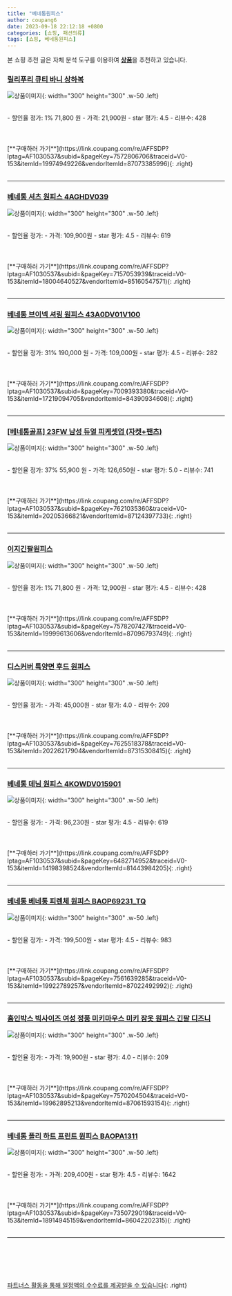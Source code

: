 ```yaml
---
title: "베네통원피스"
author: coupang6
date: 2023-09-18 22:12:18 +0800
categories: [쇼핑, 패션의류]
tags: [쇼핑, 베네통원피스]
---
```


본 쇼핑 추천 글은 자체 분석 도구를 이용하여 [**상품**](https://link.coupang.com/a/bao1ui)을 추천하고 있습니다.

### [릴리푸리 큐티 바니 상하복](https://link.coupang.com/re/AFFSDP?lptag=AF1030537&subid=&pageKey=7572806706&traceid=V0-153&itemId=19974949226&vendorItemId=87073385996)

![상품이미지](https://thumbnail10.coupangcdn.com/thumbnails/remote/230x230ex/image/vendor_inventory/502e/e12382d1a2187dbce626ad11b6ae8f2522720f9b283bd63f463129e11f67.jpg){: width="300" height="300" .w-50 .left}


<br>
- 할인율 정가: 1%  71,800   원
- 가격: 21,900원
- star 평가: 4.5
- 리뷰수: 428
<br>
<br>
<br>
<br>
[**구매하러 가기**](https://link.coupang.com/re/AFFSDP?lptag=AF1030537&subid=&pageKey=7572806706&traceid=V0-153&itemId=19974949226&vendorItemId=87073385996){: .right}
<br>
<br>

---

### [베네통 셔츠 원피스 4AGHDV039](https://link.coupang.com/re/AFFSDP?lptag=AF1030537&subid=&pageKey=7157053939&traceid=V0-153&itemId=18004640527&vendorItemId=85160547571)

![상품이미지](https://thumbnail7.coupangcdn.com/thumbnails/remote/230x230ex/image/retail/images/2023/02/23/18/1/5ce0030c-b694-4990-a0c8-9088f0cdde46.jpg){: width="300" height="300" .w-50 .left}


<br>
- 할인율 정가: 
- 가격: 109,900원
- star 평가: 4.5
- 리뷰수: 619
<br>
<br>
<br>
<br>
[**구매하러 가기**](https://link.coupang.com/re/AFFSDP?lptag=AF1030537&subid=&pageKey=7157053939&traceid=V0-153&itemId=18004640527&vendorItemId=85160547571){: .right}
<br>
<br>

---

### [베네통 브이넥 셔링 원피스 43A0DV01V100](https://link.coupang.com/re/AFFSDP?lptag=AF1030537&subid=&pageKey=7009393380&traceid=V0-153&itemId=17219094705&vendorItemId=84390934608)

![상품이미지](https://thumbnail9.coupangcdn.com/thumbnails/remote/230x230ex/image/retail/images/2022/12/20/14/8/595c398d-efe5-410b-b230-e32273bcc2d6.jpg){: width="300" height="300" .w-50 .left}


<br>
- 할인율 정가: 31%  190,000   원
- 가격: 109,000원
- star 평가: 4.5
- 리뷰수: 282
<br>
<br>
<br>
<br>
[**구매하러 가기**](https://link.coupang.com/re/AFFSDP?lptag=AF1030537&subid=&pageKey=7009393380&traceid=V0-153&itemId=17219094705&vendorItemId=84390934608){: .right}
<br>
<br>

---

### [[베네통골프] 23FW 남성 듀얼 피케셋업 (자켓+팬츠)](https://link.coupang.com/re/AFFSDP?lptag=AF1030537&subid=&pageKey=7621035360&traceid=V0-153&itemId=20205366821&vendorItemId=87124397733)

![상품이미지](https://thumbnail10.coupangcdn.com/thumbnails/remote/230x230ex/image/vendor_inventory/a844/d79b8272d1a569f30bf1fe3e1cbfe756f3f63ddd2b8b51b0c3ecb51e21d9.jpg){: width="300" height="300" .w-50 .left}


<br>
- 할인율 정가: 37%  55,900   원
- 가격: 126,650원
- star 평가: 5.0
- 리뷰수: 741
<br>
<br>
<br>
<br>
[**구매하러 가기**](https://link.coupang.com/re/AFFSDP?lptag=AF1030537&subid=&pageKey=7621035360&traceid=V0-153&itemId=20205366821&vendorItemId=87124397733){: .right}
<br>
<br>

---

### [이지긴팔원피스](https://link.coupang.com/re/AFFSDP?lptag=AF1030537&subid=&pageKey=7578207427&traceid=V0-153&itemId=19999613606&vendorItemId=87096793749)

![상품이미지](https://thumbnail9.coupangcdn.com/thumbnails/remote/230x230ex/image/vendor_inventory/71f0/2e107d4b76339b620481d869710fefe9e8bbc1db96499b1abc84df4a1d26.jpg){: width="300" height="300" .w-50 .left}


<br>
- 할인율 정가: 1%  71,800   원
- 가격: 12,900원
- star 평가: 4.5
- 리뷰수: 428
<br>
<br>
<br>
<br>
[**구매하러 가기**](https://link.coupang.com/re/AFFSDP?lptag=AF1030537&subid=&pageKey=7578207427&traceid=V0-153&itemId=19999613606&vendorItemId=87096793749){: .right}
<br>
<br>

---

### [디스커버 특양면 후드 원피스](https://link.coupang.com/re/AFFSDP?lptag=AF1030537&subid=&pageKey=7625518378&traceid=V0-153&itemId=20226217904&vendorItemId=87315308415)

![상품이미지](https://thumbnail9.coupangcdn.com/thumbnails/remote/230x230ex/image/vendor_inventory/ff57/3be902cd207698386370d64cd2b073df7bb2c8e777ec1ee8c295a9f147fa.jpg){: width="300" height="300" .w-50 .left}


<br>
- 할인율 정가: 
- 가격: 45,000원
- star 평가: 4.0
- 리뷰수: 209
<br>
<br>
<br>
<br>
[**구매하러 가기**](https://link.coupang.com/re/AFFSDP?lptag=AF1030537&subid=&pageKey=7625518378&traceid=V0-153&itemId=20226217904&vendorItemId=87315308415){: .right}
<br>
<br>

---

### [베네통 데님 원피스 4KOWDV015901](https://link.coupang.com/re/AFFSDP?lptag=AF1030537&subid=&pageKey=6482714952&traceid=V0-153&itemId=14198398524&vendorItemId=81443984205)

![상품이미지](https://thumbnail7.coupangcdn.com/thumbnails/remote/230x230ex/image/retail/images/1228117018107119-a528752b-e06e-4228-a4e6-c8212c9b75a2.jpg){: width="300" height="300" .w-50 .left}


<br>
- 할인율 정가: 
- 가격: 96,230원
- star 평가: 4.5
- 리뷰수: 619
<br>
<br>
<br>
<br>
[**구매하러 가기**](https://link.coupang.com/re/AFFSDP?lptag=AF1030537&subid=&pageKey=6482714952&traceid=V0-153&itemId=14198398524&vendorItemId=81443984205){: .right}
<br>
<br>

---

### [베네통 베네통 피렌체 원피스 BAOP69231_TQ](https://link.coupang.com/re/AFFSDP?lptag=AF1030537&subid=&pageKey=7561639285&traceid=V0-153&itemId=19922789257&vendorItemId=87022492992)

![상품이미지](https://thumbnail10.coupangcdn.com/thumbnails/remote/230x230ex/image/vendor_inventory/51a2/e484d16ec5581eaf0e3e76321e0eb72b0e837394436292bf7ef5d112819f.jpg){: width="300" height="300" .w-50 .left}


<br>
- 할인율 정가: 
- 가격: 199,500원
- star 평가: 4.5
- 리뷰수: 983
<br>
<br>
<br>
<br>
[**구매하러 가기**](https://link.coupang.com/re/AFFSDP?lptag=AF1030537&subid=&pageKey=7561639285&traceid=V0-153&itemId=19922789257&vendorItemId=87022492992){: .right}
<br>
<br>

---

### [홈인박스 빅사이즈 여성 정품 미키마우스 미키 잠옷 원피스 긴팔 디즈니](https://link.coupang.com/re/AFFSDP?lptag=AF1030537&subid=&pageKey=7570204504&traceid=V0-153&itemId=19962895213&vendorItemId=87061593154)

![상품이미지](https://thumbnail10.coupangcdn.com/thumbnails/remote/230x230ex/image/vendor_inventory/4e5d/4a13eeb0ce20320f5c0835c0118c88e54cacc17c623115e0fa38c30e45d5.jpg){: width="300" height="300" .w-50 .left}


<br>
- 할인율 정가: 
- 가격: 19,900원
- star 평가: 4.0
- 리뷰수: 209
<br>
<br>
<br>
<br>
[**구매하러 가기**](https://link.coupang.com/re/AFFSDP?lptag=AF1030537&subid=&pageKey=7570204504&traceid=V0-153&itemId=19962895213&vendorItemId=87061593154){: .right}
<br>
<br>

---

### [베네통 폴리 하트 프린트 원피스 BAOPA1311](https://link.coupang.com/re/AFFSDP?lptag=AF1030537&subid=&pageKey=7350729019&traceid=V0-153&itemId=18914945159&vendorItemId=86042202315)

![상품이미지](https://thumbnail10.coupangcdn.com/thumbnails/remote/230x230ex/image/vendor_inventory/b7ff/9e6afcc5b19fab3c4714f200c9cfb1970234649998e225f58a4a02afd9f3.jpg){: width="300" height="300" .w-50 .left}


<br>
- 할인율 정가: 
- 가격: 209,400원
- star 평가: 4.5
- 리뷰수: 1642
<br>
<br>
<br>
<br>
[**구매하러 가기**](https://link.coupang.com/re/AFFSDP?lptag=AF1030537&subid=&pageKey=7350729019&traceid=V0-153&itemId=18914945159&vendorItemId=86042202315){: .right}
<br>
<br>

---
<br><br><br><br><br> [파트너스 활동을 통해 일정액의 수수료를 제공받을 수 있습니다](https://link.coupang.com/a/bao1ui){: .right}